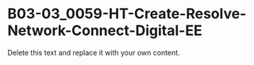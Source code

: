 

# B03-03_0059-HT-Create-Resolve-Network-Connect-Digital-EE

Delete this text and replace it with your own content.
